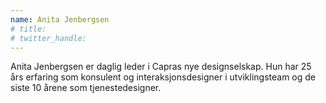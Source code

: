 ```yaml
---
name: Anita Jenbergsen
# title: 
# twitter_handle: 
---
```

Anita Jenbergsen er daglig leder i Capras nye designselskap. Hun har 25 års erfaring som konsulent og interaksjonsdesigner i utviklingsteam og de siste 10 årene som tjenestedesigner. 
